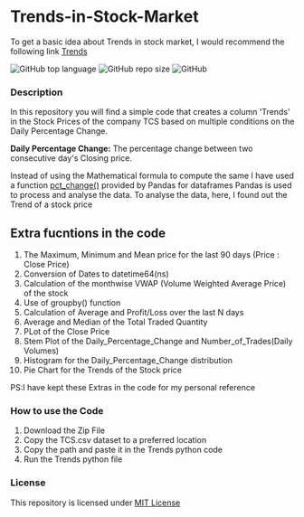 # Trends-in-Stock-Market
To get a basic idea about Trends in stock market, I would recommend the following link [Trends](https://www.investopedia.com/terms/t/trend.asp)

![GitHub top language](https://img.shields.io/github/languages/top/Sumanmhalsank02/Trends-in-Stock-Market?color=orange)
![GitHub repo size](https://img.shields.io/github/repo-size/Sumanmhalsank02/Trends-in-Stock-Market?style=plastic)
![GitHub](https://img.shields.io/github/license/Sumanmhalsank02/Trends-in-Stock-Market?style=plastic)


### Description
In this repository you will find a simple code that creates a column 'Trends' in the Stock Prices of the company TCS based on multiple conditions on the Daily Percentage Change. 

**Daily Percentage Change:** The percentage change between two consecutive day's Closing price.

Instead of using the Mathematical formula to compute the same I have used a function [pct_change()](https://pandas.pydata.org/pandas-docs/stable/reference/api/pandas.DataFrame.pct_change.html) provided by Pandas for dataframes 
Pandas is used to process and analyse the data. To analyse the data, here, I found out the Trend of a stock price

## Extra fucntions in the code
1. The Maximum, Minimum and Mean price for the last 90 days (Price : Close Price)
2. Conversion of Dates to datetime64(ns)
3. Calculation of the monthwise VWAP (Volume Weighted Average Price) of the stock
4. Use of groupby() function
5. Calculation of Average and Profit/Loss over the last N days
6. Average and Median of the Total Traded Quantity
7. PLot of the Close Price
8. Stem Plot of the Daily_Percentage_Change and Number_of_Trades(Daily Volumes)
9. Histogram for the Daily_Percentage_Change distribution
10. Pie Chart for the Trends of the Stock price

PS:I have kept these Extras in the code for my personal reference


### How to use the Code
1. Download the Zip File
2. Copy the TCS.csv dataset to a preferred location
3. Copy the path and paste it in the Trends python code
4. Run the Trends python file 

### License
This repository is licensed under [MIT License](https://github.com/Sumanmhalsank02/Trends-in-Stock-Market/blob/main/LICENSE)





